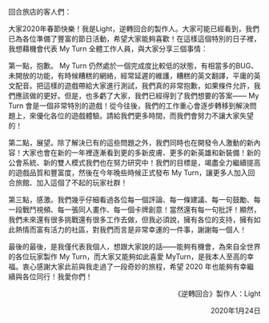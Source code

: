 回合旅店的客人們：


大家2020年春節快樂！我是Light，逆轉回合的製作人。大家可能已經看到，我們已為各位準備了豐富的節日活動，希望大家能夠喜歡！在這樣這個特別的日子裡，我想藉機會代表 My Turn 全體工作人員，與大家分享三個事情：



第一點，抱歉。 My Turn 仍然處於一個完成度比較低的狀態，有相當多的BUG、未開放的功能，有時候糟糕的網絡，經常延遲的維護，糟糕的英文翻譯，平庸的英文配音。把這樣的遊戲帶給大家進行測試，我們真的非常抱歉，如果條件允許，我們應該做的更好。但是，也多虧了大家，我們已經得到了我們想要的答案—— My Turn 會是一個非常特別的遊戲！從今往後，我們的工作重心會逐步轉移到解決問題上，來優化各位的遊戲體驗。請給我們更多時間，而我們會努力不讓大家失望的！

 

第二點，展望。除了解決已有的這些問題之外，我們同時也在開發令人激動的新內容！大家也會在新的一年裡逐漸看到更的多新皮膚、更多的新英雄和新裝備！新的公會系統、新的雙人模式我們也在努力研究中！我們的目標是，竭盡全力繼續提高的遊戲品質和豐富度，然後在今年晚些時候正式發布 My Turn，讓更多人加入回合旅館、加入這個了不起的玩家社群！

 

第三點，感激。我們幾乎仔細看過各位每一個評論、每一條建議、每一句鼓勵、每一段戰鬥視頻、每一張同人畫作、每一個卡牌創意！當然還有每一句批評！顯然，我們未來還有很多挑戰還有很多工作去做，但我必須說，擁有各位的支持，擁有如此熱情而富有活力的社區，對我們而言是非常幸運的一件事，謝謝每一個人！

 

最後的最後，是我僅代表我個人，想跟大家說的話——能夠有機會，為來自全世界的各位玩家製作 My Turn，而大家又能夠如此喜愛 MyTurn，是我本人至高的幸福。衷心感謝大家此前與我走過了一段奇妙的旅程，希望 2020 年也能夠有幸繼續與各位同行！我愛你們！

 

<p align="right">《逆轉回合》製作人：Light</p>

<p align="right">2020年1月24日</p>